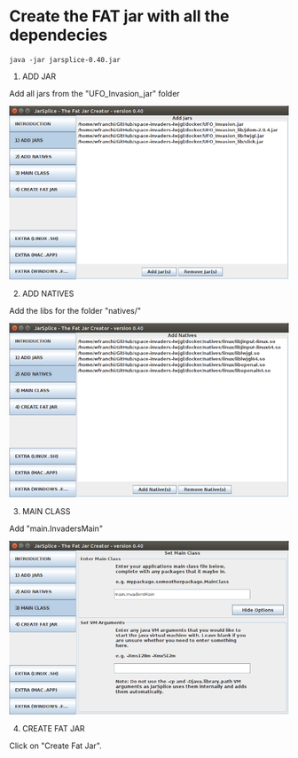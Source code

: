 
# Create the FAT jar with all the dependecies
```
java -jar jarsplice-0.40.jar
```

1. ADD JAR

Add all jars from the "UFO_Invasion_jar" folder

![alt text](https://github.com/wagnerjfr/space-invaders-lwjgl/blob/master/docker/images/1_ADD_JAR.png)

2. ADD NATIVES

Add the libs for the folder "natives/<your OS>"

![alt text](https://github.com/wagnerjfr/space-invaders-lwjgl/blob/master/docker/images/2_ADD_NATIVES.png)

3. MAIN CLASS

Add "main.InvadersMain"

![alt text](https://github.com/wagnerjfr/space-invaders-lwjgl/blob/master/docker/images/3_MAIN_CLASS.png)

4. CREATE FAT JAR

Click on "Create Fat Jar".



